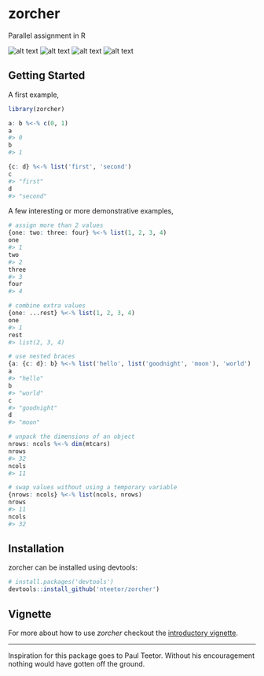 # zorcher

Parallel assignment in R

[travis]: https://travis-ci.org/nteetor/zorcher.svg?branch=master "shake and bake"
[appveyor]: https://ci.appveyor.com/api/projects/status/github/nteetor/zorcher?branch=master&svg=true "frappe"
[coverage]: https://codecov.io/gh/nteetor/zorcher/branch/master/graph/badge.svg "deep fat fry"
[cran]: https://www.r-pkg.org/badges/version/zorcher "getting there"

![alt text][travis] ![alt text][appveyor] ![alt text][coverage] ![alt text][cran]

## Getting Started

A first example,

```R
library(zorcher)

a: b %<-% c(0, 1)
a
#> 0
b
#> 1

{c: d} %<-% list('first', 'second')
c
#> "first"
d
#> "second"
```

A few interesting or more demonstrative examples,

```R
# assign more than 2 values
{one: two: three: four} %<-% list(1, 2, 3, 4)
one 
#> 1
two
#> 2
three
#> 3
four
#> 4

# combine extra values
{one: ...rest} %<-% list(1, 2, 3, 4)
one
#> 1
rest
#> list(2, 3, 4)

# use nested braces
{a: {c: d}: b} %<-% list('hello', list('goodnight', 'moon'), 'world')
a
#> "hello"
b
#> "world"
c
#> "goodnight"
d
#> "moon"

# unpack the dimensions of an object
nrows: ncols %<-% dim(mtcars)
nrows
#> 32
ncols
#> 11

# swap values without using a temporary variable
{nrows: ncols} %<-% list(ncols, nrows)
nrows
#> 11
ncols
#> 32
```

## Installation

zorcher can be installed using devtools:
```R
# install.packages('devtools')
devtools::install_github('nteetor/zorcher')
```

## Vignette

For more about how to use *zorcher* checkout the [introductory vignette](vignettes/intro_to_zorcher.Rmd).

---

Inspiration for this package goes to Paul Teetor. Without his encouragement nothing would have gotten off the ground.
